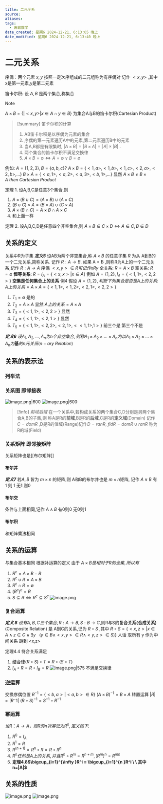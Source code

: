 ```yaml
---
title: 二元关系
source: 
aliases: 
tags:
  - 离散数学
date_created: 星期6 2024-12-21, 6:13:05 晚上
date_modified: 星期6 2024-12-21, 6:13:40 晚上
---
```


# 二元关系
序偶：两个元素 $x,y$ 按照一定次序组成的二元组称为有序偶对 记作 $<x,y>$ ,其中x是第一元素,y是第二元素 

笛卡尔积: 设 $A,B$ 是两个集合,称集合 
>[!note] 
$A \times B = \{| <x,y>| x \in A \cap y \in B\}$
为集合A与B的笛卡尔积(Cartesian Product)

>[!summary] 笛卡尔积的计算 
> 1. AB笛卡尔积是以序偶为元素的集合
> 2. 序偶的第一元素遍历A中的元素,第二元素遍历B中的元素 
> 3. 当A,B都是有限集时, $|A \times B | = |B \times A| = |A| \times |B|$ .
> 4. 两个集合的笛卡尔积不满足交换律
> 5.  $A \times B = \emptyset \Leftrightarrow A = \emptyset \vee B = \emptyset$

例如: $A = \{1,2,3\},B=\{a,b,c\} ?$
$A \times B =  \{<1,a>,<1,b>,<1,c>,<2,a>,<2,b>,\dots\}$
$B \times A = \{<a,1>,<a,2>,<a,3>,<b,1>,\dots\}$
显然 $A \times B \neq B \times A\  then\  Cartesian\  Product$

定理 1. 设A,B,C是任意3个集合,则
1. $A \times (B \cup C) = (A\times B)\cup(A\times C)$
2. $(B \cup C)\times A = (B \times A)\cup(C \times A)$
3. $A \times (B \cap C) = A\times B \cap A \times C$
4. 和上面一样

定理 2. 设A,B,C,D是任意四个非空集合,则 $A \times B \in C \times D \Leftrightarrow A \in C,B \in D$

## 关系的定义

关系中R为子集 
***定义5*** 设AB为两个非空集合,称 $A \times B$ 的任意子集 $R$ 为从 A到B的一个二元关系,简称关系. 记作 $R:A\to B$.
如果 A = B ,则称R为A上的一个二元关系,记作 $R:A\to A$
序偶 $<x,y> \in R 可记作 xRy$ 
全关系: $R = A \times B$ 
空关系: $R = \emptyset$
**恒等关系**: $R = I_{A} = \{<x,x>| x \in A\}$  例如 $A = \{1,2\},I_{A} = \{<1,1>,<2,2>\}$
**空集是任何集合上的关系**
例4 假设 $A = \{1,2\},判断下列集合是否是A上的关系:$
$A上的关系 = A \times A = \{<1,1>,<1,2>,<2,1>,<2,2>\}$
1. $T_{1}=\emptyset$ 是的
2. $T_{2} = A \times A$ 显然 $A上的关系 = A \times A$ 
3. $T_{3}=\{<1,1>,<2,2>\}$ 显然
4. $T_{4} = \{<1,1>,<2,1> \}$ 显然 
5. $T_{5} = \{<1,1>,<2,2>,<2,1>,< < 1,1>,1>\}$ 前三个是 第三个不是 

***定义6*** $设A_{1},A_{2},\dots,A_{n}为n个非空集合,则称A_{1} \times A_{2} \times \dots \times A_{n}为以A_{1} \times A_{2} \times \dots \times A_{n}为\textbf{基} 的n元关系 (n-ary\ Relation)$
## 关系的表示法
### 列举法
### 关系图 即邻接表
 ![image.png|600](https://s2.loli.net/2024/12/21/23ETelJwxuoZAby.png)
![image.png|600](https://s2.loli.net/2024/12/21/6Ih9VpkOr1HmFDw.png)
> [!info] *前域后域*
> 在一个关系中,若构成关系的两个集合C,D分别是另两个集合A,B的子集,则 称A是R的**前域**,B是R的**后域**,C是R的**定义域**(Domain) 记作 $C = domR$ ,D是R的值域(Range)记作$D = ranR$, $fldR = domR \cup ranR$ 称为 R的域(Field)


### 关系矩阵 即邻接矩阵
关系矩阵也是[[布尔矩阵]]
#### 布尔并
***定义7*** 若$A,B$ 皆为 $m \times n$ 的矩阵,则 A和B的布尔并也是 $m \times n$矩阵, 记作 $A \vee B$ 有 1 则 1 无1 则0 
#### 布尔交
条件与上面相同,记作 $A \wedge B$ 有0则0 无0则1 
#### **布尔积**
和矩阵乘法相同

## 关系的运算
与集合基本相同
根据补运算的定义 由于 $A \times B 是 相对于 R 的全集,所以有$ 
1. $R^c = A \times B - R$
2. $R^c \cup R = A \times B$
3. $R^c \cap R = \emptyset$
4. $(R^c)^c = R$
5. $S \subseteq R \Leftrightarrow R^c \subseteq S^c$
![image.png](https://s2.loli.net/2024/12/21/PfDCtsx2lJhA47e.png)

### 复合运算
***定义 8*** $设有A,B,C三个集合,R:A\to B,S:B\to C$,则R与S的**复合关系(合成关系)**(Composite Relation) 是 A到C的关系,记为 $R \circ S$ ,其中 $R \circ S = \{<x,z>|x \in A \wedge z \in C \wedge\exists y\ \ \ (y \in B \wedge <x,y> \in R \wedge <y,z> \in S)\}$
人话 取所有 y 作为中间关系 跳到 <x,z>

定理4.4 符合关系满足
1. 结合律$(R \circ S) \circ T = R \circ (S \circ T)$
2. $I_{A} \circ R= R \circ I_{B} = R$
![image.png|575](https://s2.loli.net/2024/12/21/cdhrwijfPWFT5ZD.png)
不满足交换律

### 逆运算
交换序偶位置 
$R^{-1} = \{<b,a>| <a,b> \in R\}$
$(A \times B)^{-1} = B \times A$
转置运算 
$|R| = |R^-1|$
$(R \circ S)^{-1} = S^{-1}\circ R^{-1}$

### 幂运算
 $设R：A \to A，则R的n次幂记为R^n,定义如下$:
1. $R^0 = I_{A}$
2. $R^1 = R$
3. $R^{(n+1)} = R^n \circ R = R \circ R^n$
4. $R^n任然是A上的关系,并且 R^n \circ R^m = R^{n+m},(R^m)^n = R^{mn}$
5. **定理4.8$\bigcup_{i=1}^{\infty }R^i = \bigcup_{i=1}^{n }R^i \ \  其中n=|A|$**

## 关系的性质
![image.png](https://s2.loli.net/2024/12/21/MoBpuRqXfmSnKkj.png)
![image.png](https://s2.loli.net/2024/12/21/t56BoYrPk4qOaLp.png)

